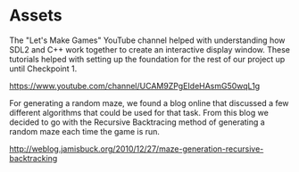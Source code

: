 # Assets

The "Let's Make Games" YouTube channel helped with understanding how SDL2 and C++ work together to create an interactive display window. These tutorials helped with setting up the foundation for the rest of our project up until Checkpoint 1.

https://www.youtube.com/channel/UCAM9ZPgEIdeHAsmG50wqL1g

For generating a random maze, we found a blog online that discussed a few different algorithms that could be used for that task. From this blog we decided to go with the Recursive Backtracing method of generating a random maze each time the game is run.

http://weblog.jamisbuck.org/2010/12/27/maze-generation-recursive-backtracking